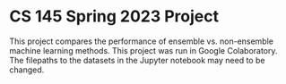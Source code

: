 # CS 145 Spring 2023 Project
This project compares the performance of ensemble vs. non-ensemble machine learning methods. This project was run in Google Colaboratory. The filepaths to the datasets in the Jupyter notebook may need to be changed.